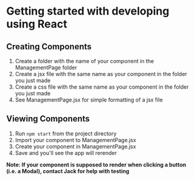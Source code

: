 # Getting started with developing using React

## Creating Components

1. Create a folder with the name of your component in the ManagementPage folder
2. Create a jsx file with the same name as your component in the folder you just made
3. Create a css file with the same name as your component in the folder you just made
4. See ManagementPage.jsx for simple formatting of a jsx file

## Viewing Components

1. Run `npm start` from the project directory
2. Import your component to ManagementPage.jsx
3. Create your component in ManagementPage.jsx
4. Save and you'll see the app will rerender

**Note: If your component is supposed to render when clicking a button (i.e. a Modal), contact Jack for help with testing**

